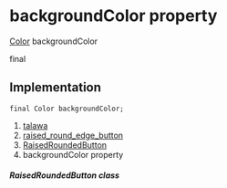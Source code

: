 
<div>

# backgroundColor property

</div>


[Color](https://api.flutter.dev/flutter/painting/Color-class.html)
backgroundColor


final




## Implementation

``` language-dart
final Color backgroundColor;
```







1.  [talawa](../../index.md)
2.  [raised_round_edge_button](../../widgets_raised_round_edge_button/)
3.  [RaisedRoundedButton](../../widgets_raised_round_edge_button/RaisedRoundedButton-class.md)
4.  backgroundColor property

##### RaisedRoundedButton class







